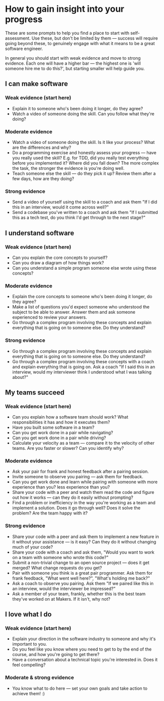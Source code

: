 # How to gain insight into your progress
These are some prompts to help you find a place to start with self-assessment. Use these, but don't be limited by them — success will require going beyond these, to genuinely engage with what it means to be a great software engineer.

In general you should start with weak evidence and move to strong evidence. Each one will have a higher bar — the highest one is 'will someone hire me to do this?', but starting smaller will help guide you.

## I can make software
### Weak evidence (start here)
* Explain it to someone who's been doing it longer, do they agree?
* Watch a video of someone doing the skill. Can you follow what they're doing?

### Moderate evidence
* Watch a video of someone doing the skill. Is it like your process? What are the differences and why?
* Do a programming exercise and honestly assess your progress — have you really used the skill? E.g. for TDD, did you really test everything before you implemented it? Where did you fall down? The more complex the task, the stronger the evidence is you're doing well.
* Teach someone else the skill — do they pick it up? Review them after a few days, how are they doing?

### Strong evidence
* Send a video of yourself using the skill to a coach and ask them "If I did this in an interview, would it come across well?"
* Send a codebase you've written to a coach and ask them "If I submitted this as a tech test, do you think I'd get through to the next stage?"

## I understand software
### Weak evidence (start here)
* Can you explain the core concepts to yourself?
* Can you draw a diagram of how things work?
* Can you understand a simple program someone else wrote using these concepts?

### Moderate evidence
* Explain the core concepts to someone who's been doing it longer, do they agree?
* Make a list of questions you'd expect someone who understood the subject to be able to answer. Answer them and ask someone experienced to review your answers.
* Go through a complex program involving these concepts and explain everything that is going on to someone else. Do they understand?

### Strong evidence
* Go through a complex program involving these concepts and explain everything that is going on to someone else. Do they understand?
* Go through a complex program involving these concepts with a coach and explain everything that is going on. Ask a coach "If I said this in an interview, would my interviewer think I understood what I was talking about?"

## My teams succeed
### Weak evidence (start here)
* Can you explain how a software team should work? What responsibilities it has and how it executes them?
* Have you built some software in a team?
* Can you get work done in a pair while navigating?
* Can you get work done in a pair while driving?
* Calculate your velocity as a team — compare it to the velocity of other teams. Are you faster or slower? Can you identify why?

### Moderate evidence
* Ask your pair for frank and honest feedback after a pairing session.
* Invite someone to observe you pairing — ask them for feedback.
* Can you get work done and learn while pairing with someone with more experience than you? less experience than you?
* Share your code with a peer and watch them read the code and figure out how it works — can they do it easily without prompting?
* Find a problem or inefficiency in the way you're working as a team and implement a solution. Does it go through well? Does it solve the problem? Are the team happy with it?

### Strong evidence
* Share your code with a peer and ask them to implement a new feature in it without your assistance — is it easy? Can they do it without changing much of your code?
* Share your code with a coach and ask them, "Would you want to work on a team with someone who wrote this code?"
* Submit a non-trivial change to an open source project — does it get merged? What change requests do you get?
* Pair with someone you think is a great pair programmer. Ask them for frank feedback, "What went well here?", "What's holding me back?"
* Ask a coach to observe you pairing. Ask them "If we paired like this in an interview, would the interviewer be impressed?"
* Ask a member of your team, frankly, whether this is the best team they've worked on at Makers. If it isn't, why not?


## I love what I do
### Weak evidence (start here)
* Explain your direction in the software industry to someone and why it's important to you.
* Do you feel like you know where you need to get to by the end of the course, and how you're going to get there?
* Have a conversation about a technical topic you're interested in. Does it feel compelling?

### Moderate & strong evidence
* You know what to do here — set your own goals and take action to achieve them! :)
